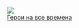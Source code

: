 ![](/books/sf_history/Вера%20Викторовна%20Камша/Герои%20на%20все%20времена.jpg)  
[Герои на все времена](/books/sf_history/Вера%20Викторовна%20Камша/Герои%20на%20все%20времена)
